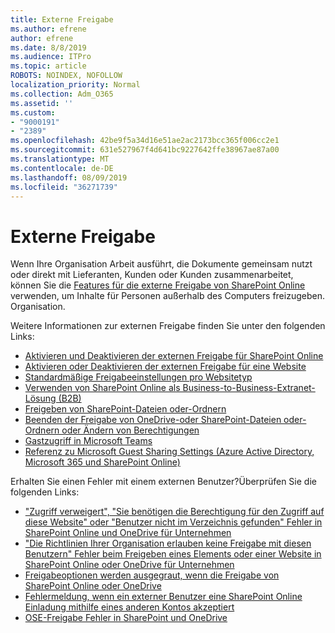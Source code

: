 ```yaml
---
title: Externe Freigabe
ms.author: efrene
author: efrene
ms.date: 8/8/2019
ms.audience: ITPro
ms.topic: article
ROBOTS: NOINDEX, NOFOLLOW
localization_priority: Normal
ms.collection: Adm_O365
ms.assetid: ''
ms.custom:
- "9000191"
- "2389"
ms.openlocfilehash: 42be9f5a34d16e51ae2ac2173bcc365f006cc2e1
ms.sourcegitcommit: 631e527967f4d641bc9227642ffe38967ae87a00
ms.translationtype: MT
ms.contentlocale: de-DE
ms.lasthandoff: 08/09/2019
ms.locfileid: "36271739"
---
```

# <a name="external-sharing"></a>Externe Freigabe

Wenn Ihre Organisation Arbeit ausführt, die Dokumente gemeinsam nutzt oder direkt mit Lieferanten, Kunden oder Kunden zusammenarbeitet, können Sie die [Features für die externe Freigabe von SharePoint Online](https://docs.microsoft.com/sharepoint/external-sharing-overview) verwenden, um Inhalte für Personen außerhalb des Computers freizugeben. Organisation.

Weitere Informationen zur externen Freigabe finden Sie unter den folgenden Links:

- [Aktivieren und Deaktivieren der externen Freigabe für SharePoint Online](https://docs.microsoft.com/sharepoint/turn-external-sharing-on-or-off)
- [Aktivieren oder Deaktivieren der externen Freigabe für eine Website](https://docs.microsoft.com/sharepoint/change-external-sharing-site)
- [Standardmäßige Freigabeeinstellungen pro Websitetyp](https://docs.microsoft.com/Office365/Enterprise/microsoft-365-guest-settings#sharepoint-site-level)
- [Verwenden von SharePoint Online als Business-to-Business-Extranet-Lösung (B2B)](https://docs.microsoft.com/sharepoint/create-b2b-extranet)
- [Freigeben von SharePoint-Dateien oder-Ordnern](https://support.office.com/article/share-sharepoint-files-or-folders-1fe37332-0f9a-4719-970e-d2578da4941c)
- [Beenden der Freigabe von OneDrive-oder SharePoint-Dateien oder-Ordnern oder Ändern von Berechtigungen](https://support.office.com/article/stop-sharing-onedrive-or-sharepoint-files-or-folders-or-change-permissions-0a36470f-d7fe-40a0-bd74-0ac6c1e13323?ui=en-US&rs=en-US&ad=US)
- [Gastzugriff in Microsoft Teams](https://docs.microsoft.com/MicrosoftTeams/guest-access)
- [Referenz zu Microsoft Guest Sharing Settings (Azure Active Directory, Microsoft 365 und SharePoint Online)](https://docs.microsoft.com/Office365/Enterprise/microsoft-365-guest-settings)

Erhalten Sie einen Fehler mit einem externen Benutzer?Überprüfen Sie die folgenden Links:

- ["Zugriff verweigert", "Sie benötigen die Berechtigung für den Zugriff auf diese Website" oder "Benutzer nicht im Verzeichnis gefunden" Fehler in SharePoint Online und OneDrive für Unternehmen](https://docs.microsoft.com/sharepoint/support/administration/access-denied-or-need-permission-error-sharepoint-online-or-onedrive-for-business)
- ["Die Richtlinien Ihrer Organisation erlauben keine Freigabe mit diesen Benutzern" Fehler beim Freigeben eines Elements oder einer Website in SharePoint Online oder OneDrive für Unternehmen](https://docs.microsoft.com/en-us/sharepoint/support/administration/organization-policies-do-not-allow-you-to-share-with-users-error)
- [Freigabeoptionen werden ausgegraut, wenn die Freigabe von SharePoint Online oder OneDrive](https://docs.microsoft.com/sharepoint/support/administration/sharing-options-grayed-out-when-sharing-from-sharepoint-online-or-onedrive)
- [Fehlermeldung, wenn ein externer Benutzer eine SharePoint Online Einladung mithilfe eines anderen Kontos akzeptiert](https://support.office.com/article/Error-message-when-an-external-user-accepts-a-SharePoint-Online-invitation-by-using-another-account-f0d34413-ea7c-42c7-a485-c4e5d421e5f0-)
- [OSE-Freigabe Fehler in SharePoint und OneDrive](https://docs.microsoft.com/sharepoint/sharepoint-onedrive-error-message)


